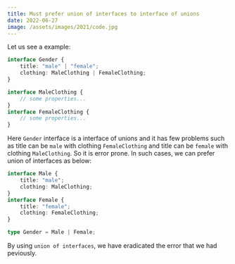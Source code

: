 ```yaml
---
title: Must prefer union of interfaces to interface of unions
date: 2022-06-27
image: /assets/images/2021/code.jpg
---
```


Let us see a example:

```ts
interface Gender {
    title: "male" | "female";
    clothing: MaleClothing | FemaleClothing;
}

interface MaleClothing {
    // some properties...
}
interface FemaleClothing {
    // some properties...
}
```

Here `Gender` interface is a interface of unions and it has few problems such as title can be `male` with clothing `FemaleClothing` and title can be `female` with clothing `MaleClothing`. So it is error prone. In such cases, we can prefer union of interfaces as below:

```ts
interface Male {
    title: "male";
    clothing: MaleClothing;
}
interface Female {
    title: "female";
    clothing: FemaleClothing;
}

type Gender = Male | Female;
```

By using `union of interfaces`, we have eradicated the error that we had peviously.
